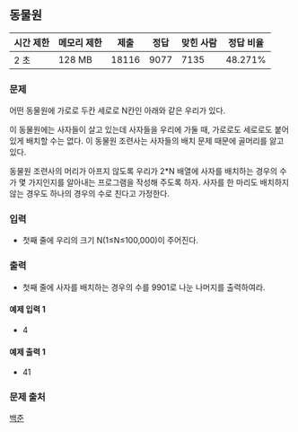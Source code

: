 ## 동물원
 
|시간 제한|	메모리 제한|	제출|	정답|	맞힌 사람|	정답 비율|
|---|---|---|---|---|---|
|2 초|	128 MB|	18116|	9077|	7135|	48.271%|

### 문제
어떤 동물원에 가로로 두칸 세로로 N칸인 아래와 같은 우리가 있다.

이 동물원에는 사자들이 살고 있는데 사자들을 우리에 가둘 때, 가로로도 세로로도 붙어 있게 배치할 수는 없다. 이 동물원 조련사는 사자들의 배치 문제 때문에 골머리를 앓고 있다.

동물원 조련사의 머리가 아프지 않도록 우리가 2*N 배열에 사자를 배치하는 경우의 수가 몇 가지인지를 알아내는 프로그램을 작성해 주도록 하자. 사자를 한 마리도 배치하지 않는 경우도 하나의 경우의 수로 친다고 가정한다.

### 입력
- 첫째 줄에 우리의 크기 N(1≤N≤100,000)이 주어진다.

### 출력
- 첫째 줄에 사자를 배치하는 경우의 수를 9901로 나눈 나머지를 출력하여라.

#### 예제 입력 1 
- 4

#### 예제 출력 1 
- 41

### 문제 출처
[백준](https://www.acmicpc.net/problem/1309)